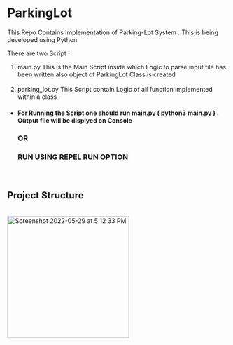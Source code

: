 # ParkingLot
<p> This Repo Contains Implementation of Parking-Lot System . This is being developed using Python </p> 
There are two Script : 
<br> 
<ol> 
<li > main.py This is the Main Script inside which Logic to parse input file has been written also object of ParkingLot Class is created </li> 
<br> 
<li> parking_lot.py  This Script contain Logic of all function implemented within a class </li> 
 </ol> 

<h4>
<ul>
<li>   For Running the Script one should run main.py ( python3 main.py )  . Output file will be displyed on Console  </li>

<h3> OR </h3>

<h3> RUN USING REPEL RUN OPTION </h3> 
</h4> 
 </ul> 
<br>

<h2> Project Structure </h2> 
<br> 

<img width="278" alt="Screenshot 2022-05-29 at 5 12 33 PM" src="https://user-images.githubusercontent.com/40159239/170866173-91db483d-36bc-42e8-a245-d63fc1f4c326.png">






